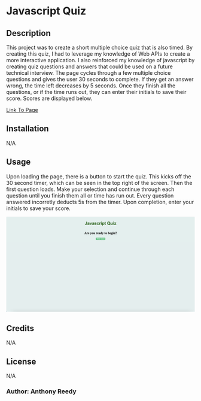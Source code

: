 # Javascript Quiz

## Description

This project was to create a short multiple choice quiz that is also timed. By creating this quiz, I had to leverage my knowledge of Web APIs to create a more interactive application. I also reinforced my knowledge of javascript by creating quiz questions and answers that could be used on a future technical interview. The page cycles through a few multiple choice questions and gives the user 30 seconds to complete. If they get an answer wrong, the time left decreases by 5 seconds. Once they finish all the questions, or if the time runs out, they can enter their initials to save their score. Scores are displayed below.

[Link To Page](https://asreedy82.github.io/javascript-quiz-challenge/)

## Installation

N/A

## Usage

Upon loading the page, there is a button to start the quiz. This kicks off the 30 second timer, which can be seen in the top right of the screen. Then the first question loads. Make your selection and continue through each question until you finish them all or time has run out. Every question answered incorretly deducts 5s from the timer. Upon completion, enter your initials to save your score.

![Screen shot of main section of website](assets/images/javascript-quiz-challenge-ss.png)

## Credits

N/A

## License

N/A

### Author: Anthony Reedy